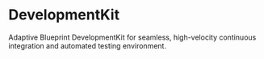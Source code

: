 # DevelopmentKit
Adaptive Blueprint DevelopmentKit for seamless, high-velocity continuous integration and automated testing environment.
